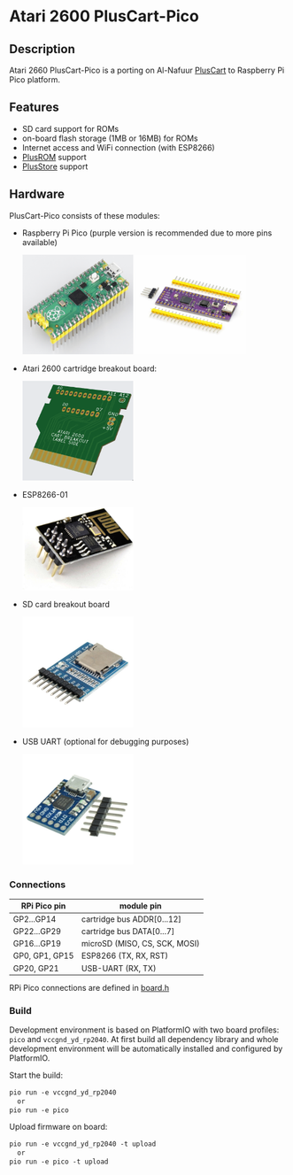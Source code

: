 # Atari 2600 PlusCart-Pico

## Description
Atari 2660 PlusCart-Pico is a porting on Al-Nafuur [PlusCart](https://github.com/Al-Nafuur/United-Carts-of-Atari) to Raspberry Pi Pico platform. 

## Features
- SD card support for ROMs
- on-board flash storage (1MB or 16MB) for ROMs
- Internet access and WiFi connection (with ESP8266)
- [PlusROM](http://pluscart.firmaplus.de/pico/?PlusROM) support
- [PlusStore](https://pcart.firmaplus.de/pico/?PlusStore) support

## Hardware
PlusCart-Pico consists of these modules:
- Raspberry Pi Pico (purple version is recommended due to more pins available)
  
  <img src="https://github.com/gtortone/PlusCart-Pico/blob/main/images/rpi-pico.jpg" height="180" width="200" />
  <img src="https://github.com/gtortone/PlusCart-Pico/blob/main/images/rpi-purple.jpg" height="180" width="200" />

- Atari 2600 cartridge breakout board:

  <img src="https://github.com/gtortone/PlusCart-Pico/blob/main/images/atari.png" height="180" width="200" />

  
- ESP8266-01

  <img src="https://github.com/gtortone/PlusCart-Pico/blob/main/images/esp8266.jpg" width="200" />
  
- SD card breakout board

  <img src="https://github.com/gtortone/PlusCart-Pico/blob/main/images/microsd.jpg" width="200" />
  
- USB UART (optional for debugging purposes)

  <img src="https://github.com/gtortone/PlusCart-Pico/blob/main/images/usb-uart.jpg" width="200" />

### Connections

| RPi Pico pin | module pin |
| ------------- | ------------- |
| GP2...GP14 | cartridge bus ADDR[0...12] |
| GP22...GP29 | cartridge bus DATA[0...7] |
| GP16...GP19 | microSD (MISO, CS, SCK, MOSI) |
| GP0, GP1, GP15 | ESP8266 (TX, RX, RST) |
| GP20, GP21 | USB-UART (RX, TX) |

RPi Pico connections are defined in [board.h](https://github.com/gtortone/PlusCart-Pico/blob/main/include/board.h) 

### Build

Development environment is based on PlatformIO with two board profiles: `pico` and `vccgnd_yd_rp2040`. At first build all dependency library and whole development environment will be automatically installed and configured by PlatformIO.

Start the build:
```
pio run -e vccgnd_yd_rp2040
  or
pio run -e pico
```

Upload firmware on board:
``` 
pio run -e vccgnd_yd_rp2040 -t upload
  or
pio run -e pico -t upload
```


